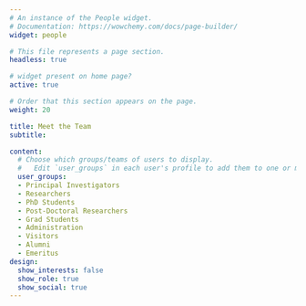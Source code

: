 ```yaml
---
# An instance of the People widget.
# Documentation: https://wowchemy.com/docs/page-builder/
widget: people

# This file represents a page section.
headless: true

# widget present on home page?
active: true

# Order that this section appears on the page.
weight: 20

title: Meet the Team
subtitle:

content:
  # Choose which groups/teams of users to display.
  #   Edit `user_groups` in each user's profile to add them to one or more of these groups.
  user_groups:
  - Principal Investigators
  - Researchers
  - PhD Students
  - Post-Doctoral Researchers
  - Grad Students
  - Administration
  - Visitors
  - Alumni
  - Emeritus
design:
  show_interests: false
  show_role: true
  show_social: true
---
```

